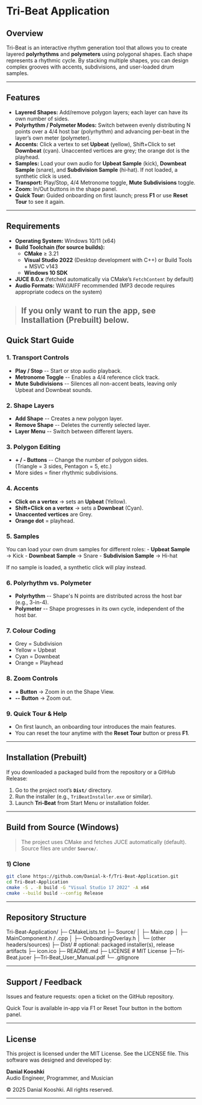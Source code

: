 # Tri-Beat Application

## Overview

Tri-Beat is an interactive rhythm generation tool that allows you to
create layered **polyrhythms** and **polymeters** using polygonal
shapes. Each shape represents a rhythmic cycle. By stacking multiple
shapes, you can design complex grooves with accents, subdivisions, and
user-loaded drum samples.

------------------------------------------------------------------------
## Features

- **Layered Shapes:** Add/remove polygon layers; each layer can have its own number of sides.
- **Polyrhythm / Polymeter Modes:** Switch between evenly distributing N points over a 4/4 host bar (polyrhythm) and advancing per-beat in the layer’s own meter (polymeter).
- **Accents:** Click a vertex to set **Upbeat** (yellow), Shift+Click to set **Downbeat** (cyan). Unaccented vertices are grey; the orange dot is the playhead.
- **Samples:** Load your own audio for **Upbeat Sample** (kick), **Downbeat Sample** (snare), and **Subdivision Sample** (hi‑hat). If not loaded, a synthetic click is used.
- **Transport:** Play/Stop, 4/4 Metronome toggle, **Mute Subdivisions** toggle.
- **Zoom:** In/Out buttons in the shape panel.
- **Quick Tour:** Guided onboarding on first launch; press **F1** or use **Reset Tour** to see it again.
------------------------------------------------------------------------
## Requirements

- **Operating System:** Windows 10/11 (x64)
- **Build Toolchain (for source builds):**
  - **CMake** ≥ 3.21
  - **Visual Studio 2022** (Desktop development with C++) or Build Tools + MSVC v143
  - **Windows 10 SDK**
- **JUCE 8.0.x** (fetched automatically via CMake’s `FetchContent` by default)
- **Audio Formats:** WAV/AIFF recommended (MP3 decode requires appropriate codecs on the system)

> If you only want to run the app, see **Installation (Prebuilt)** below.
> ------------------------------------------------------------------------
## Quick Start Guide

### 1. Transport Controls

-   **Play / Stop** -- Start or stop audio playback.
-   **Metronome Toggle** -- Enables a 4/4 reference click track.
-   **Mute Subdivisions** -- Silences all non-accent beats, leaving only
    Upbeat and Downbeat sounds.

### 2. Shape Layers

-   **Add Shape** -- Creates a new polygon layer.
-   **Remove Shape** -- Deletes the currently selected layer.
-   **Layer Menu** -- Switch between different layers.

### 3. Polygon Editing

-   **+ / - Buttons** -- Change the number of polygon sides.\
    (Triangle = 3 sides, Pentagon = 5, etc.)
-   More sides = finer rhythmic subdivisions.

### 4. Accents

-   **Click on a vertex** → sets an **Upbeat** (Yellow).
-   **Shift+Click on a vertex** → sets a **Downbeat** (Cyan).
-   **Unaccented vertices** are Grey.
-   **Orange dot** = playhead.

### 5. Samples

You can load your own drum samples for different roles: - **Upbeat
Sample** → Kick - **Downbeat Sample** → Snare - **Subdivision Sample** →
Hi-hat

If no sample is loaded, a synthetic click will play instead.

### 6. Polyrhythm vs. Polymeter

-   **Polyrhythm** -- Shape's N points are distributed across the host
    bar (e.g., 3-in-4).
-   **Polymeter** -- Shape progresses in its own cycle, independent of
    the host bar.

### 7. Colour Coding

-   Grey = Subdivision
-   Yellow = Upbeat
-   Cyan = Downbeat
-   Orange = Playhead

### 8. Zoom Controls

-   **+ Button** → Zoom in on the Shape View.
-   **-- Button** → Zoom out.

### 9. Quick Tour & Help

-   On first launch, an onboarding tour introduces the main features.
-   You can reset the tour anytime with the **Reset Tour** button or
    press **F1**.

------------------------------------------------------------------------
## Installation (Prebuilt)

If you downloaded a packaged build from the repository or a GitHub Release:

1. Go to the project root’s **`Dist/`** directory.
2. Run the installer (e.g., `TriBeatInstaller.exe` or similar).
3. Launch **Tri-Beat** from Start Menu or installation folder.

------------------------------------------------------------------------
## Build from Source (Windows)

> The project uses CMake and fetches JUCE automatically (default).  
> Source files are under **`Source/`**.

### 1) Clone

```bash
git clone https://github.com/Danial-k-f/Tri-Beat-Application.git
cd Tri-Beat-Application
cmake -S . -B build -G "Visual Studio 17 2022" -A x64
cmake --build build --config Release
```
------------------------------------------------------------------------
## Repository Structure

Tri-Beat-Application/
├─ CMakeLists.txt
├─ Source/
│  ├─ Main.cpp
│  ├─ MainComponent.h / .cpp
│  ├─ OnboardingOverlay.h
│  └─ (other headers/sources)
├─ Dist/                  # optional: packaged installer(s), release artifacts
├─ icon.ico
├─ README.md
├─ LICENSE                # MIT License
├─Tri-Beat.jucer
├─Tri-Beat_User_Manual.pdf
└─ .gitignore

------------------------------------------------------------------------
## Support / Feedback

Issues and feature requests: open a ticket on the GitHub repository.

Quick Tour is available in-app via F1 or Reset Tour button in the bottom panel.

------------------------------------------------------------------------
## License
This project is licensed under the MIT License. See the LICENSE file.
This software was designed and developed by:

**Danial Kooshki**\
Audio Engineer, Programmer, and Musician

© 2025 Danial Kooshki. All rights reserved.

------------------------------------------------------------------------
